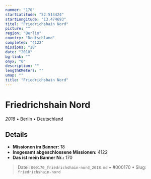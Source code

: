 ```yaml
---
nummer: "170"
startLatitude: "52.514424"
startLongitude: "13.474693"
titel: "Friedrichshain Nord"
picture: ""
region: "Berlin"
country: "Deutschland"
completed: "4122"
missions: "18"
date: "2018"
bg-link: ""
onyx: "0"
description: ""
lengthKMeters: ""
umap: ""
title: "Friedrichshain Nord"
---
```

# Friedrichshain Nord

*2018* • Berlin • Deutschland



## Details

- **Missionen im Banner:** 18
- **Insgesamt abgeschlossene Missionen:** 4122
- **Das ist mein Banner Nr.:** 170




> Datei: `000170_friedrichshain-nord_2018.md` • #000170 • Slug: `friedrichshain-nord`
